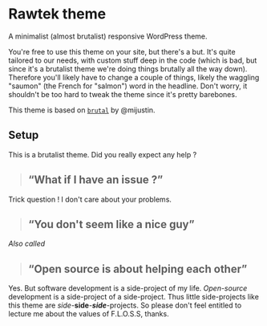 # Rawtek theme
A minimalist (almost brutalist) responsive WordPress theme.

You're free to use this theme on your site, but there's a but. It's quite tailored to our needs, with custom stuff deep in the code (which is bad, but since it's a brutalist theme we're doing things brutally all the way down). Therefore you'll likely have to change a couple of things, likely the waggling "saumon" (the French for "salmon") word in the headline. Don't worry, it shouldn't be too hard to tweak the theme since it's pretty barebones.

This theme is based on [```brutal```](https://github.com/mijustin/brutal-theme) by @mijustin.

## Setup
This is a brutalist theme. Did you really expect any help ?

> ## “What if I have an issue ?”
Trick question ! I don't care about your problems.

> ## “You don't seem like a nice guy”
*Also called*
> ## “Open source is about helping each other”
Yes. But software development is a side-project of my life. *Open-source* development is a side-project of a side-project. Thus little side-projects like this theme are *side*-**side**-***side***-projects. So please don't feel entitled to lecture me about the values of F.L.O.S.S, thanks.
